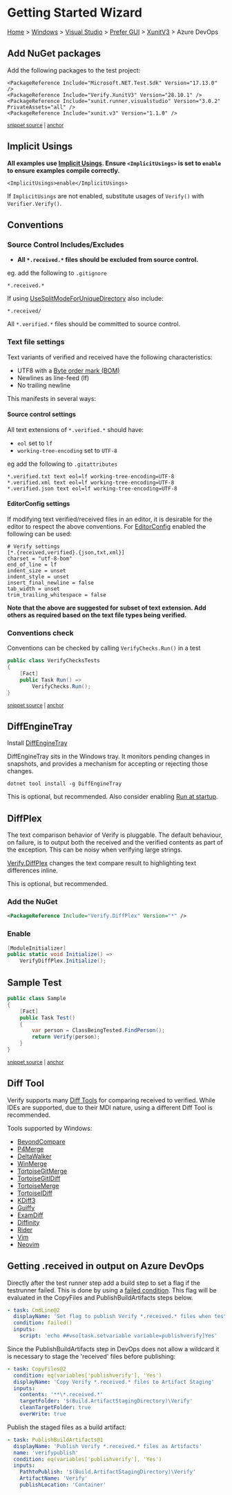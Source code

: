 <!--
GENERATED FILE - DO NOT EDIT
This file was generated by [MarkdownSnippets](https://github.com/SimonCropp/MarkdownSnippets).
Source File: /docs/mdsource/wiz/Windows_VisualStudio_Gui_XunitV3_AzureDevOps.source.md
To change this file edit the source file and then run MarkdownSnippets.
-->

# Getting Started Wizard

[Home](/docs/wiz/readme.md) > [Windows](Windows.md) > [Visual Studio](Windows_VisualStudio.md) > [Prefer GUI](Windows_VisualStudio_Gui.md) > [XunitV3](Windows_VisualStudio_Gui_XunitV3.md) > Azure DevOps

## Add NuGet packages

Add the following packages to the test project:


<!-- snippet: xunitv3-nugets -->
<a id='snippet-xunitv3-nugets'></a>
```csproj
<PackageReference Include="Microsoft.NET.Test.Sdk" Version="17.13.0" />
<PackageReference Include="Verify.XunitV3" Version="28.10.1" />
<PackageReference Include="xunit.runner.visualstudio" Version="3.0.2" PrivateAssets="all" />
<PackageReference Include="xunit.v3" Version="1.1.0" />
```
<sup><a href='/usages/XunitV3NugetUsage/XunitV3NugetUsage.csproj#L8-L13' title='Snippet source file'>snippet source</a> | <a href='#snippet-xunitv3-nugets' title='Start of snippet'>anchor</a></sup>
<!-- endSnippet -->


## Implicit Usings

**All examples use [Implicit Usings](https://docs.microsoft.com/en-us/dotnet/core/project-sdk/msbuild-props#implicitusings). Ensure `<ImplicitUsings>` is set to `enable` to ensure examples compile correctly.**<!-- include: implicit-usings. path: /docs/mdsource/implicit-usings.include.md -->

```
<ImplicitUsings>enable</ImplicitUsings>
```

If `ImplicitUsings` are not enabled, substitute usages of `Verify()` with `Verifier.Verify()`.<!-- endInclude -->


## Conventions


### Source Control Includes/Excludes

 * **All `*.received.*` files should be excluded from source control.**<!-- include: include-exclude. path: /docs/mdsource/include-exclude.include.md -->

eg. add the following to `.gitignore`

```
*.received.*
```

If using [UseSplitModeForUniqueDirectory](/docs/naming.md#usesplitmodeforuniquedirectory) also include:

`*.received/`


All `*.verified.*` files should be committed to source control.<!-- endInclude -->


### Text file settings

Text variants of verified and received have the following characteristics:<!-- include: text-file-settings. path: /docs/mdsource/text-file-settings.include.md -->

 * UTF8 with a [Byte order mark (BOM)](https://en.wikipedia.org/wiki/Byte_order_mark)
 * Newlines as line-feed (lf)
 * No trailing newline

This manifests in several ways:


#### Source control settings

All text extensions of `*.verified.*` should have:

 * `eol` set to `lf`
 * `working-tree-encoding` set to `UTF-8`

eg add the following to `.gitattributes`

```
*.verified.txt text eol=lf working-tree-encoding=UTF-8
*.verified.xml text eol=lf working-tree-encoding=UTF-8
*.verified.json text eol=lf working-tree-encoding=UTF-8
```


#### EditorConfig settings

If modifying text verified/received files in an editor, it is desirable for the editor to respect the above conventions. For [EditorConfig](https://editorconfig.org/) enabled the following can be used:

```
# Verify settings
[*.{received,verified}.{json,txt,xml}]
charset = "utf-8-bom"
end_of_line = lf
indent_size = unset
indent_style = unset
insert_final_newline = false
tab_width = unset
trim_trailing_whitespace = false
```

**Note that the above are suggested for subset of text extension. Add others as required based on the text file types being verified.**<!-- endInclude -->


### Conventions check

Conventions can be checked by calling `VerifyChecks.Run()` in a test

<!-- snippet: VerifyChecksXunitV3 -->
<a id='snippet-VerifyChecksXunitV3'></a>
```cs
public class VerifyChecksTests
{
    [Fact]
    public Task Run() =>
        VerifyChecks.Run();
}
```
<sup><a href='/src/Verify.XunitV3.Tests/VerifyChecksTests.cs#L2-L9' title='Snippet source file'>snippet source</a> | <a href='#snippet-VerifyChecksXunitV3' title='Start of snippet'>anchor</a></sup>
<!-- endSnippet -->


## DiffEngineTray

Install [DiffEngineTray](https://github.com/VerifyTests/DiffEngine/blob/main/docs/tray.md)

DiffEngineTray sits in the Windows tray. It monitors pending changes in snapshots, and provides a mechanism for accepting or rejecting those changes.

```
dotnet tool install -g DiffEngineTray
```

This is optional, but recommended. Also consider enabling [Run at startup](https://github.com/VerifyTests/DiffEngine/blob/main/docs/tray.md#run-at-startup).

## DiffPlex

The text comparison behavior of Verify is pluggable. The default behaviour, on failure, is to output both the received
and the verified contents as part of the exception. This can be noisy when verifying large strings.

[Verify.DiffPlex](https://github.com/VerifyTests/Verify.DiffPlex) changes the text compare result to highlighting text differences inline.

This is optional, but recommended.

### Add the NuGet

```xml
<PackageReference Include="Verify.DiffPlex" Version="*" />
```

### Enable

```cs
[ModuleInitializer]
public static void Initialize() =>
    VerifyDiffPlex.Initialize();
```


## Sample Test

<!-- snippet: SampleTestXunitV3 -->
<a id='snippet-SampleTestXunitV3'></a>
```cs
public class Sample
{
    [Fact]
    public Task Test()
    {
        var person = ClassBeingTested.FindPerson();
        return Verify(person);
    }
}
```
<sup><a href='/src/Verify.XunitV3.Tests/Snippets/Sample.cs#L1-L13' title='Snippet source file'>snippet source</a> | <a href='#snippet-SampleTestXunitV3' title='Start of snippet'>anchor</a></sup>
<!-- endSnippet -->

## Diff Tool

Verify supports many [Diff Tools](https://github.com/VerifyTests/DiffEngine/blob/main/docs/diff-tool.md#supported-tools) for comparing received to verified.
While IDEs are supported, due to their MDI nature, using a different Diff Tool is recommended.

Tools supported by Windows:

 * [BeyondCompare](https://www.scootersoftware.com)
 * [P4Merge](https://www.perforce.com/products/helix-core-apps/merge-diff-tool-p4merge)
 * [DeltaWalker](https://www.deltawalker.com/)
 * [WinMerge](https://winmerge.org/)
 * [TortoiseGitMerge](https://tortoisegit.org/docs/tortoisegitmerge/)
 * [TortoiseGitIDiff](https://tortoisegit.org/docs/tortoisegitmerge/)
 * [TortoiseMerge](https://tortoisesvn.net/TortoiseMerge.html)
 * [TortoiseIDiff](https://tortoisesvn.net/TortoiseIDiff.html)
 * [KDiff3](https://github.com/KDE/kdiff3)
 * [Guiffy](https://www.guiffy.com/)
 * [ExamDiff](https://www.prestosoft.com/edp_examdiffpro.asp)
 * [Diffinity](https://truehumandesign.se/s_diffinity.php)
 * [Rider](https://www.jetbrains.com/rider/)
 * [Vim](https://www.vim.org/)
 * [Neovim](https://neovim.io/)

## Getting .received in output on Azure DevOps

Directly after the test runner step add a build step to set a flag if the testrunner failed. This is done by using a [failed condition](https://docs.microsoft.com/en-us/azure/devops/pipelines/process/conditions?view=azure-devops&tabs=yaml). This flag will be evaluated in the CopyFiles and PublishBuildArtifacts steps below.<!-- include: build-server-azuredevops. path: /docs/mdsource/build-server-azuredevops.include.md -->

```yaml
- task: CmdLine@2
  displayName: 'Set flag to publish Verify *.received.* files when test step fails'
  condition: failed()
  inputs:
    script: 'echo ##vso[task.setvariable variable=publishverify]Yes'
```

Since the PublishBuildArtifacts step in DevOps does not allow a wildcard it is necessary to stage the 'received' files before publishing:

```yaml
- task: CopyFiles@2
  condition: eq(variables['publishverify'], 'Yes')
  displayName: 'Copy Verify *.received.* files to Artifact Staging'
  inputs:
    contents: '**\*.received.*' 
    targetFolder: '$(Build.ArtifactStagingDirectory)\Verify'
    cleanTargetFolder: true
    overWrite: true
```

Publish the staged files as a build artifact:

```yaml
- task: PublishBuildArtifacts@1
  displayName: 'Publish Verify *.received.* files as Artifacts'
  name: 'verifypublish'
  condition: eq(variables['publishverify'], 'Yes')
  inputs:
    PathtoPublish: '$(Build.ArtifactStagingDirectory)\Verify'
    ArtifactName: 'Verify'
    publishLocation: 'Container'
```
<!-- endInclude -->

